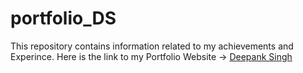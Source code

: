 # portfolio_DS
This repository contains information related to my achievements and Experince.
Here is the link to my Portfolio Website -> [Deepank Singh](https://shiny-creponne-a60dd4.netlify.app/)
